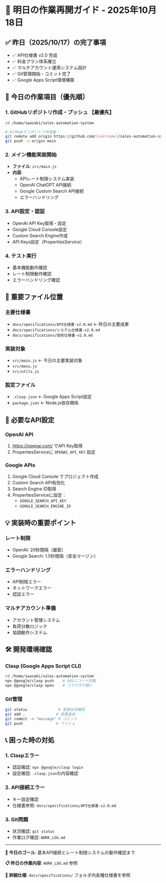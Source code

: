 # 🌅 明日の作業再開ガイド - 2025年10月18日

## ✅ 昨日（2025/10/17）の完了事項
- ✅ API仕様書 v2.0 完成
- ✅ 料金プラン体系確立
- ✅ マルチアカウント運用システム設計
- ✅ Git管理開始・コミット完了
- ✅ Google Apps Script環境構築

## 🚀 今日の作業項目（優先順）

### 1. GitHubリポジトリ作成・プッシュ 【最優先】
```bash
cd /home/iwasaki/sales-automation-system

# GitHubでリポジトリ作成後：
git remote add origin https://github.com/[username]/sales-automation-system.git
git push -u origin main
```

### 2. メイン機能実装開始
- **ファイル**: `src/main.js`
- **内容**: 
  - APIレート制限システム実装
  - OpenAI ChatGPT API接続
  - Google Custom Search API接続
  - エラーハンドリング

### 3. API設定・認証
- OpenAI API Key取得・設定
- Google Cloud Console設定
- Custom Search Engine作成
- API Keys設定（PropertiesService）

### 4. テスト実行
- 基本機能動作確認
- レート制限動作確認
- エラーハンドリング確認

## 📁 重要ファイル位置

### 主要仕様書
- `docs/specifications/API仕様書-v2.0.md` ← 昨日の主要成果
- `docs/specifications/システム仕様書-v2.0.md`
- `docs/specifications/技術仕様書-v2.0.md`

### 実装対象
- `src/main.js` ← 今日の主要実装対象
- `src/menu.js`
- `src/utils.js`

### 設定ファイル
- `.clasp.json` ← Google Apps Script設定
- `package.json` ← Node.js依存関係

## 🔑 必要なAPI設定

### OpenAI API
1. https://openai.com/ でAPI Key取得
2. PropertiesServiceに `OPENAI_API_KEY` 設定

### Google APIs
1. Google Cloud Console でプロジェクト作成
2. Custom Search API有効化
3. Search Engine ID取得
4. PropertiesServiceに設定：
   - `GOOGLE_SEARCH_API_KEY`
   - `GOOGLE_SEARCH_ENGINE_ID`

## 💡 実装時の重要ポイント

### レート制限
- OpenAI: 20秒間隔（厳密）
- Google Search: 1.5秒間隔（安全マージン）

### エラーハンドリング
- API制限エラー
- ネットワークエラー
- 認証エラー

### マルチアカウント準備
- アカウント管理システム
- 負荷分散ロジック
- 協調動作システム

## 🛠️ 開発環境確認

### Clasp (Google Apps Script CLI)
```bash
cd /home/iwasaki/sales-automation-system
npx @google/clasp push    # GASにコード同期
npx @google/clasp open    # ブラウザで開く
```

### Git管理
```bash
git status              # 変更状況確認
git add .              # 変更追加
git commit -m "message" # コミット
git push               # プッシュ
```

## 📞 困った時の対処

### 1. Claspエラー
- 認証確認: `npx @google/clasp login`
- 設定確認: `.clasp.json`の内容確認

### 2. API接続エラー
- キー設定確認
- 仕様書参照: `docs/specifications/API仕様書-v2.0.md`

### 3. Git問題
- 状況確認: `git status`
- 作業ログ確認: `WORK_LOG.md`

---

**🎯 今日のゴール**: 基本API接続とレート制限システムの動作確認まで

**📋 昨日の作業内容**: `WORK_LOG.md` 参照

**📖 詳細仕様**: `docs/specifications/` フォルダ内各種仕様書を参照
